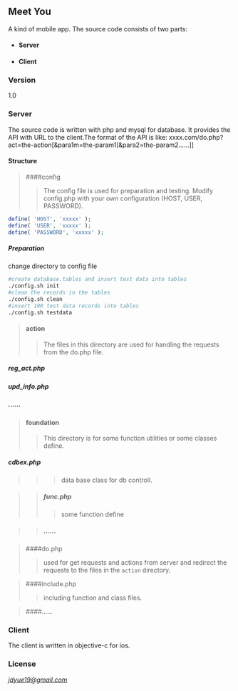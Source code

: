 ## Meet You 

A kind of mobile app. The source code consists of two parts: 

 * ####  Server

 * ####  Client

### Version 
1.0

### Server
 The source code is written with php and mysql for database.
 It provides the API with URL to the client.The format of the API is like:
 xxxx.com/do.php?act=the-action[&para1m=the-param1[&para2=the-param2......]]

#### Structure


> ####config
>> The config file is used for 
 preparation and testing.
 Modify config.php with your own configuration (HOST, USER, PASSWORD).
```php
define( 'HOST', 'xxxxx' );
define( 'USER', 'xxxxx' );
define( 'PASSWORD', 'xxxxx' );
```
##### Preparation  
change directory to config file
```sh
#create database.tables and insert test data into tables
./config.sh init
#clean the records in the tables
./config.sh clean
#insert 100 test data records into tables
./config.sh testdata
```

> #### action
>> The files in this directory are used for handling the requests from the do.php file.
##### reg_act.php
##### upd_info.php
##### ......
   
> #### foundation
>> This directory is for some function utilities or some classes define.
##### cdbex.php
>>> data base class for db controll.

>> ##### func.php
>>> some function define

>> ##### ......

> ####do.php
>> used for get requests and actions from server and redirect the requests to the files in the `action` directory.


> ####include.php
>> including function and class files.

> ####......


### Client  
 The client is written in objective-c for ios.

### License 
*jdyue19@gmail.com*
